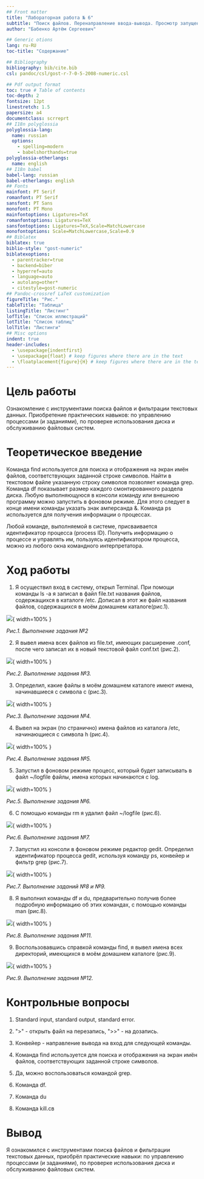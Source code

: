 ```yaml
---
## Front matter
title: "Лабораторная работа № 6"
subtitle: "Поиск файлов. Перенаправление ввода-вывода. Просмотр запущенных процессов"
author: "Бабенко Артём Сергеевич"

## Generic otions
lang: ru-RU
toc-title: "Содержание"

## Bibliography
bibliography: bib/cite.bib
csl: pandoc/csl/gost-r-7-0-5-2008-numeric.csl

## Pdf output format
toc: true # Table of contents
toc-depth: 2
fontsize: 12pt
linestretch: 1.5
papersize: a4
documentclass: scrreprt
## I18n polyglossia
polyglossia-lang:
  name: russian
  options:
	- spelling=modern
	- babelshorthands=true
polyglossia-otherlangs:
  name: english
## I18n babel
babel-lang: russian
babel-otherlangs: english
## Fonts
mainfont: PT Serif
romanfont: PT Serif
sansfont: PT Sans
monofont: PT Mono
mainfontoptions: Ligatures=TeX
romanfontoptions: Ligatures=TeX
sansfontoptions: Ligatures=TeX,Scale=MatchLowercase
monofontoptions: Scale=MatchLowercase,Scale=0.9
## Biblatex
biblatex: true
biblio-style: "gost-numeric"
biblatexoptions:
  - parentracker=true
  - backend=biber
  - hyperref=auto
  - language=auto
  - autolang=other*
  - citestyle=gost-numeric
## Pandoc-crossref LaTeX customization
figureTitle: "Рис."
tableTitle: "Таблица"
listingTitle: "Листинг"
lofTitle: "Список иллюстраций"
lotTitle: "Список таблиц"
lolTitle: "Листинги"
## Misc options
indent: true
header-includes:
  - \usepackage{indentfirst}
  - \usepackage{float} # keep figures where there are in the text
  - \floatplacement{figure}{H} # keep figures where there are in the text
---
```


# Цель работы

Ознакомление с инструментами поиска файлов и фильтрации текстовых данных. Приобретение практических навыков: по управлению процессами (и заданиями), по проверке использования диска и обслуживанию файловых систем.

# Теоретическое введение

Команда find используется для поиска и отображения на экран имён файлов, соответствующих заданной строке символов. Найти в текстовом файле указанную строку символов позволяет команда grep. Команда df показывает размер каждого смонтированного раздела диска. Любую выполняющуюся в консоли команду или внешнюю программу можно запустить
в фоновом режиме. Для этого следует в конце имени команды указать знак амперсанда &. Команда ps используется для получения информации о процессах.

Любой команде, выполняемой в системе, присваивается идентификатор процесса (process ID). Получить информацию о процессе и управлять им, пользуясь идентификатором процесса, можно из любого окна командного интерпретатора.

# Ход работы

1. Я осуществил вход в систему, открыл Terminal. При помощи команды ls -a я записал в файл file.txt названия файлов, содержащихся в каталоге /etc. Дописал в этот же файл названия файлов, содержащихся в моём домашнем каталоге(рис.1).

![](image/2022-05-07%20(9).png){ width=100% }

*Рис.1. Выполнение задания №2*

2. Я вывел имена всех файлов из file.txt, имеющих расширение .conf, после чего записал их в новый текстовой файл conf.txt (рис.2).

![](image/2022-05-07%20(8).png){ width=100% }

*Рис.2. Выполнение задания №3.*

3. Определил, какие файлы в моём домашнем каталоге имеют имена, начинавшиеся с символа c (рис.3).

![](image/2022-05-07%20(10).png){ width=100% }

*Рис.3. Выполнение задания №4.*

4. Вывел на экран (по странично) имена файлов из каталога /etc, начинающиеся с символа h (рис.4).

![](image/2022-05-07%20(11).png){ width=100% }

*Рис.4. Выполнение задания №5.*

5. Запустил в фоновом режиме процесс, который будет записывать в файл ~/logfile файлы, имена которых начинаются с log.

![](image/2022-05-07%20(13).png){ width=100% }

*Рис.5. Выполнение задания №6.*

6. С помощью команды rm я удалил файл ~/logfile (рис.6).

![](image/2022-05-07%20(14).png){ width=100% }

*Рис.6. Выполнение задания №7.*

7. Запустил из консоли в фоновом режиме редактор gedit. Определил идентификатор процесса gedit, используя команду ps, конвейер и фильтр
grep (рис.7).

![](image/2022-05-07%20(15).png){ width=100% }

*Рис.7. Выполнение заданий №8 и №9.*

8. Я выполнил команды df и du, предварительно получив более подробную информацию об этих командах, с помощью команды man (рис.8).

![](image/2022-05-07%20(16).png){ width=100% }

*Рис.8. Выполнение задания №11.*

9. Воспользовавшись справкой команды find, я вывел имена всех директорий, имеющихся в моём домашнем каталоге (рис.9).

![](image/2022-05-07%20(17).png){ width=100% }

*Рис.9. Выполнение задания №12.*

# Контрольные вопросы

1. Standard input, standard output, standard error. 

2. ">" - открыть файл на перезапись, ">>" - на дозапись.

3. Конвейер - направление вывода на вход для следующей команды.

8. Команда find используется для поиска и отображения на экран имён файлов, соответствующих заданной строке символов.

9. Да, можно воспользоваться командой grep.

10. Команда df.

11. Команда du

12. Команда kill.св 

# Вывод

Я ознакомился с инструментами поиска файлов и фильтрации текстовых данных, приобрёл практические навыки: по управлению процессами (и заданиями), по проверке использования диска и обслуживанию файловых систем.